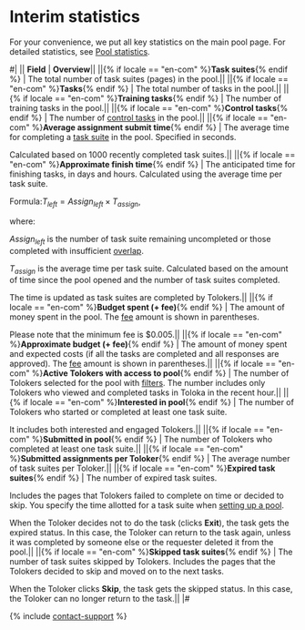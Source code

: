 # Interim statistics

For your convenience, we put all key statistics on the main pool page. For detailed statistics, see [Pool statistics](pool_statistic-pool.md).

#|
|| **Field**  | **Overview**||
||{% if locale == "en-com" %}**Task suites**{% endif %} | The total number of task suites (pages) in the pool.||
||{% if locale == "en-com" %}**Tasks**{% endif %} | The total number of tasks in the pool.||
||{% if locale == "en-com" %}**Training tasks**{% endif %} | The number of training tasks in the pool.||
||{% if locale == "en-com" %}**Control tasks**{% endif %} | The number of [control tasks](../../glossary.md#control-task) in the pool.||
||{% if locale == "en-com" %}**Average assignment submit time**{% endif %} | The average time for completing a [task suite](../../glossary.md#task-suite) in the pool. Specified in seconds.

Calculated based on 1000 recently completed task suites.||
||{% if locale == "en-com" %}**Approximate finish time**{% endif %} | The anticipated time for finishing tasks, in days and hours. Calculated using the average time per task suite.

Formula:$T_{left}={Assign_{left}}\times{T_{assign}}$,

where:

$Assign_{left}$ is the number of task suite remaining uncompleted or those completed with insufficient [overlap](../../glossary.md#overlap).

$T_{assign}$ is the average time per task suite. Calculated based on the amount of time since the pool opened and the number of task suites completed.

The time is updated as task suites are completed by Tolokers.||
||{% if locale == "en-com" %}**Budget spent (+ fee)**{% endif %} | The amount of money spent in the pool. The [fee](budget.md) amount is shown in parentheses.

Please note that the minimum fee is $0.005.||
||{% if locale == "en-com" %}**Approximate budget (+ fee)**{% endif %} | The amount of money spent and expected costs (if all the tasks are completed and all responses are approved). The [fee](../../glossary.md#comission-fee) amount is shown in parentheses.||
||{% if locale == "en-com" %}**Active Tolokers with access to pool**{% endif %} | The number of Tolokers selected for the pool with [filters](filters.md). The number includes only Tolokers who viewed and completed tasks in Toloka in the recent hour.||
||{% if locale == "en-com" %}**Interested in pool**{% endif %} | The number of Tolokers who started or completed at least one task suite.

It includes both interested and engaged Tolokers.||
||{% if locale == "en-com" %}**Submitted in pool**{% endif %} | The number of Tolokers who completed at least one task suite.||
||{% if locale == "en-com" %}**Submitted assignments per Toloker**{% endif %} | The average number of task suites per Toloker.||
||{% if locale == "en-com" %}**Expired task suites**{% endif %} | The number of expired task suites.

Includes the pages that Tolokers failed to complete on time or decided to skip. You specify the time allotted for a task suite when [setting up a pool](pool-main.md#table_n3q_vhz_jlb).

When the Toloker decides not to do the task (clicks **Exit**), the task gets the expired status. In this case, the Toloker can return to the task again, unless it was completed by someone else or the requester deleted it from the pool.||
||{% if locale == "en-com" %}**Skipped task suites**{% endif %} | The number of task suites skipped by Tolokers. Includes the pages that the Tolokers decided to skip and moved on to the next tasks.

When the Toloker clicks **Skip**, the task gets the skipped status. In this case, the Toloker can no longer return to the task.||
|#

{% include [contact-support](../_includes/contact-support-help.md) %}
